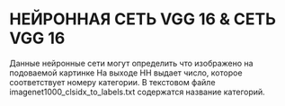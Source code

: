 
# НЕЙРОННАЯ СЕТЬ VGG 16 & СЕТЬ VGG 16 
Данные нейронные сети могут определить что изображено на подоваемой картинке
На выходе НН выдает число, которое соответствует номеру категории.
В текстовом файле  imagenet1000_clsidx_to_labels.txt содержатся название категорий.
